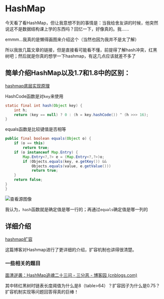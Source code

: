 # HashMap

今天看了看HashMap，但让我意想不到的事情是：当我给舍友讲的时候，他突然说这不是数据结构课上学的东西吗？回忆一下，好像真的。我......

emmm...我真的是懒得画图来介绍这个（当然也因为我并不是太了解）

所以我放几篇文章的链接，但是直接看可能看不懂，前提得了解hash冲突，红黑树吧；然后就是你真的想学一下hashmap，有这几点应该就差不多了

## 简单介绍HashMap以及1.7和1.8中的区别：

[hashmap底层实现原理](https://blog.csdn.net/qq_43370771/article/details/111353046?ops_request_misc=%7B%22request%5Fid%22%3A%22163867936716780271926816%22%2C%22scm%22%3A%2220140713.130102334.pc%5Fall.%22%7D&request_id=163867936716780271926816&biz_id=0&utm_medium=distribute.pc_search_result.none-task-blog-2~all~first_rank_ecpm_v1~rank_v31_ecpm-1-111353046.pc_search_result_cache&utm_term=hashmap底层实现原理&spm=1018.2226.3001.4187)

HashCode函数是对`key`来使用

```java
static final int hash(Object key) {
    int h;
    return (key == null) ? 0 : (h = key.hashCode()) ^ (h >>> 16);
}
```

equals函数是比较键值是否相等

```java
public final boolean equals(Object o) {
    if (o == this)
        return true;
    if (o instanceof Map.Entry) {
        Map.Entry<?,?> e = (Map.Entry<?,?>)o;
        if (Objects.equals(key, e.getKey()) &&
            Objects.equals(value, e.getValue()))
            return true;
    }
    return false;
}
}
```

![查看源图像](https://ryze-halo-blog.oss-cn-beijing.aliyuncs.com/halo-blog/1597914836534882.png)

我认为，`hash`函数就是确定值是哪一行的；再通过`equals`确定值是哪一列的

## 详细介绍

[hashmap扩容](https://blog.csdn.net/lkforce/article/details/89521318?ops_request_misc=%7B%22request%5Fid%22%3A%22163868005816780265444627%22%2C%22scm%22%3A%2220140713.130102334.pc%5Fall.%22%7D&request_id=163868005816780265444627&biz_id=0&utm_medium=distribute.pc_search_result.none-task-blog-2~all~first_rank_ecpm_v1~rank_v31_ecpm-1-89521318.pc_search_result_cache&utm_term=hashmap扩容机制&spm=1018.2226.3001.4187)

这篇博客对Hashmap进行了更详细的介绍，扩容机制也讲得很清楚。

### 一些相关的题目

[面渣逆袭：HashMap追魂二十三问 - 三分恶 - 博客园 (cnblogs.com)](https://www.cnblogs.com/three-fighter/p/15631937.html)

其中转红黑树时链表长度阈值为什么是8（table>64）？扩容因子为什么是0.75？扩容机制实现等问题回答得真的巨棒！